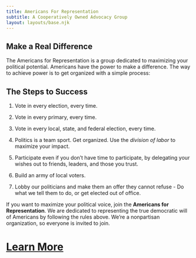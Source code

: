 ```yaml
---
title: Americans For Representation
subtitle: A Cooperatively Owned Advocacy Group
layout: layouts/base.njk
---
```



## Make a Real Difference 

The Americans for Representation is a group dedicated to maximizing your political potential. Americans have the power to make a difference. The way to achieve power is to get organized with a simple process:

## The Steps to Success

1. Vote in every election, every time.

2. Vote in every primary, every time.

3. Vote in every local, state, and federal election, every time.

4. Politics is a team sport. Get organized. Use the *division of labor* to maximize your impact.

5. Participate even if you don’t have time to participate, by delegating your wishes out to friends, leaders, and those you trust.

6. Build an army of local voters.

7. Lobby our politicians and make them an offer they cannot refuse - Do what we tell them to do, or get elected out of office.


If you want to maximize your political voice, join the **Americans for Representation**. We are dedicated to representing the true democratic will of Americans by following the rules above. We’re a nonpartisan organization, so everyone is invited to join. 


# [Learn More](/learn)

